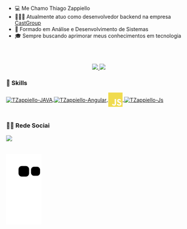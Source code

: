  <!-- <a href="https://www.facebook.com/profile.php?id=100011371610603" target="_blank"><img src="https://img.shields.io/badge/Facebook-1877F2?style=for-the-badge&logo=facebook&logoColor=white" target="blank"></a> -->

<div>
  
- 💻 Me Chamo Thiago Zappiello <br>
- 👩🏽‍💻 Atualmente atuo como desenvolvedor backend na empresa [CastGroup](https://www.castgroup.com.br/) <br>
- 📖 Formado em Análise e Desenvolvimento de Sistemas  
- 🎓 Sempre buscando aprimorar meus conhecimentos em tecnologia  
</div>

<br><br>

<div>
  <a href ="https://github.com/TZappiello">
    <p align="center">
      <img height="150em" src="https://github-readme-stats.vercel.app/api/top-langs/?username=TZappiello&layout=compact&langs_count=7&theme=tokyonight"/>
      <img height="150em" src="http://github-readme-streak-stats.herokuapp.com?user=TZappiello&theme=tokyonight&date_format=j%20M%5B%20Y%5D"/>
     </p>
  </a>
</div>

<div>

  <h3> 🧐 Skills</h3>
  <a href="https://github.com/TZappiello">
  <img align="center" alt="TZappiello-JAVA" height="40" width="40" src="https://cdn.jsdelivr.net/gh/devicons/devicon/icons/java/java-original.svg">
<!--   <img align="center" alt="TZappiello-PHP" height="40" width="40" src="https://www.pngkey.com/png/full/360-3603565_php-logo-png-logo-php.png"> -->
    <img align="center" alt="TZappiello-Angular" height="40" width="40" src="https://angular.io/assets/images/logos/angularjs/AngularJS-Shield.svg">
<!--   <img align="center" alt="TZappiello-HTML" height="40" width="40" src="https://raw.githubusercontent.com/devicons/devicon/master/icons/html5/html5-original.svg"> -->
<!--   <img align="center" alt="zalli-CSS" height="40" width="40" src="https://raw.githubusercontent.com/devicons/devicon/master/icons/css3/css3-original.svg"> -->
  <img align="center" alt="TZappiello-Js" height="40" width="40" src="https://raw.githubusercontent.com/devicons/devicon/master/icons/javascript/javascript-plain.svg">
    <img align="center" alt="TZappiello-Js" height="40" width="40" src="https://w7.pngwing.com/pngs/915/519/png-transparent-typescript-hd-logo-thumbnail.png">
<!--     <img align="center" alt="TZappiello-JAVA" height="40" width="40" src="https://coal.gamemaker.io/sites/5d75794b3c84c70006700381/theme/images/og/thumbnail_gm_logo.png?1677843242"> -->
<!--     <img align="center" alt="TZappiello-JAVA" height="40" width="40" src="https://companieslogo.com/img/orig/U-ea48bc1d.png?t=1634728034"> -->
<!--     <img align="center" alt="TZappiello-WP" height="40" width="40" src="https://upload.wikimedia.org/wikipedia/commons/9/93/Wordpress_Blue_logo.png"> -->
    </a>
<br><br>
<h3>👨‍💻 Rede Sociai</h3>
  <a href="[https://www.linkedin.com/in/thiago-zappiello/](https://www.linkedin.com/in/thiago-zappiello/)" target="_blank"><img src="https://img.shields.io/badge/-LinkedIn-%230077B5?style=for-the-badge&logo=linkedin&logoColor=white" target="_blank"></a> 
<br><br>  
  
  ![Snake animation](https://github.com/TZappiello/TZappiello/blob/output/github-contribution-grid-snake.svg)

</div>
